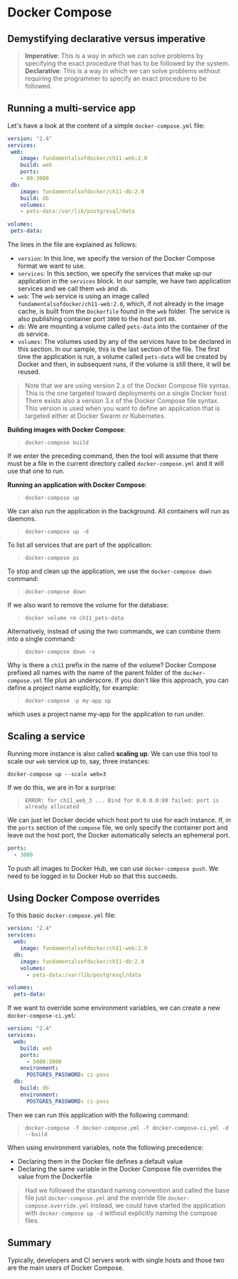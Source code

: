 # Docker Compose

## Demystifying declarative versus imperative

> **Imperative**: This is a way in which we can solve problems by specifying the exact procedure that has to be followed by the system.  
> **Declarative**: This is a way in which we can solve problems without requiring the programmer to specify an exact procedure to be followed.  

## Running a multi-service app

Let's have a look at the content of a simple `docker-compose.yml` file:  

```yml
version: "2.4"
services:
 web:
    image: fundamentalsofdocker/ch11-web:2.0
    build: web
    ports:
    - 80:3000
 db:
    image: fundamentalsofdocker/ch11-db:2.0
    build: db
    volumes:
    - pets-data:/var/lib/postgresql/data

volumes:
 pets-data:
```  

The lines in the file are explained as follows:  

- `version`: In this line, we specify the version of the Docker Compose format we want to use.  
- `services`: In this section, we specify the services that make up our application in the `services` block. In our sample, we have two application services and we call them `web` and `db`.  
- `web`: The `web` service is using an image called `fundamentalsofdocker/ch11-web:2.0`, which, if not already in the image cache, is built from the `Dockerfile` found in the `web` folder. The service is also publishing container port `3000` to the host port `80`.  
- `db`: We are mounting a volume called `pets-data` into the container of the `db` service.  
- `volumes`: The volumes used by any of the services have to be declared in this section. In our sample, this is the last section of the file. The first time the application is run, a volume called `pets-data` will be created by Docker and then, in subsequent runs, if the volume is still there, it will be reused.  

> Note that we are using version 2.x of the Docker Compose file syntax. This is the one targeted toward deployments on a single Docker host. There exists also a version 3.x of the Docker Compose file syntax. This version is used when you want to define an application that is targeted either at Docker Swarm or Kubernetes.  

**Building images with Docker Compose**:  

> `docker-compose build`  

If we enter the preceding command, then the tool will assume that there must be a file in the current directory called `docker-compose.yml` and it will use that one to run.  

**Running an application with Docker Compose**:  

> `docker-compose up`  

We can also run the application in the background. All containers will run as daemons.  

> `docker-compose up -d`  

To list all services that are part of the application:  

> `docker-compose ps`  

To stop and clean up the application, we use the `docker-compose down` command:  

> `docker-compose down`  

If we also want to remove the volume for the database:  

> `docker volume rm ch11_pets-data`  

Alternatively, instead of using the two commands, we can combine them into a single command:  

> `docker-compose down -v`  

Why is there a `ch11` prefix in the name of the volume? Docker Compose prefixed all names with the name of the parent folder of the `docker-compose.yml` file plus an underscore. If you don't like this approach, you can define a project name explicitly, for example:  

> `docker-compose -p my-app up`  

which uses a project name my-app for the application to run under.  

## Scaling a service

Running more instance is also called **scaling up**. We can use this tool to scale our `web` service up to, say, three instances:  

`docker-compose up --scale web=3`  

If we do this, we are in for a surprise:  

> `ERROR: for ch11_web_3 ... Bind for 0.0.0.0:80 failed: port is already allocated`  

We can just let Docker decide which host port to use for each instance. If, in the `ports` section of the `compose` file, we only specify the container port and leave out the host port, the Docker automatically selects an ephemeral port.  

```yml
ports:
  - 3000
```  

To push all images to Docker Hub, we can use `docker-compose push`. We need to be logged in to Docker Hub so that this succeeds.  

## Using Docker Compose overrides

To this basic `docker-compose.yml` file:  

```yml
version: "2.4"
services:
  web:
    image: fundamentalsofdocker/ch11-web:2.0
  db:
    image: fundamentalsofdocker/ch11-db:2.0
    volumes:
      - pets-data:/var/lib/postgresql/data

volumes:
  pets-data:
```  

If we want to override some environment variables, we can create a new `docker-compose-ci.yml`:  

```yml
version: "2.4"
services:
  web:
    build: web
    ports:
      - 5000:3000
    environment:
      POSTGRES_PASSWORD: ci-pass
  db:
    build: db
    environment:
      POSTGRES_PASSWORD: ci-pass
```  

Then we can run this application with the following command:  

> `docker-compose -f docker-compose.yml -f docker-compose-ci.yml -d --build`  

When using environment variables, note the following precedence:  

- Declaring them in the Docker file defines a default value  
- Declaring the same variable in the Docker Compose file overrides the value from the Dockerfile  

> Had we followed the standard naming convention and called the base file just `docker-compose.yml` and the override file `docker-compose.override.yml` instead, we could have started the application with `docker-compose up -d` without explicitly naming the compose files.  

## Summary

Typically, developers and CI servers work with single hosts and those two are the main users of Docker Compose.
